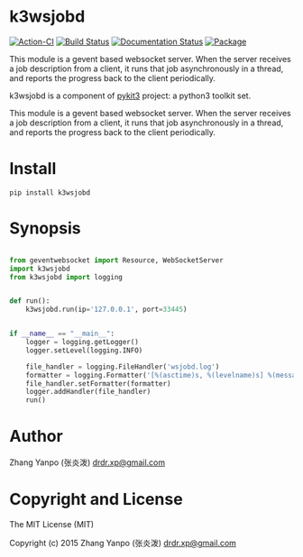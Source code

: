 # k3wsjobd

[![Action-CI](https://github.com/pykit3/k3wsjobd/actions/workflows/python-package.yml/badge.svg)](https://github.com/pykit3/k3wsjobd/actions/workflows/python-package.yml)
[![Build Status](https://travis-ci.com/pykit3/k3wsjobd.svg?branch=master)](https://travis-ci.com/pykit3/k3wsjobd)
[![Documentation Status](https://readthedocs.org/projects/k3wsjobd/badge/?version=stable)](https://k3wsjobd.readthedocs.io/en/stable/?badge=stable)
[![Package](https://img.shields.io/pypi/pyversions/k3wsjobd)](https://pypi.org/project/k3wsjobd)

This module is a gevent based websocket server. When the server receives a job description from a client, it runs that job asynchronously in a thread, and reports the progress back to the client periodically.

k3wsjobd is a component of [pykit3] project: a python3 toolkit set.


This module is a gevent based websocket server. When the server receives a job description from a client,
it runs that job asynchronously in a thread, and reports the progress back to the client periodically.




# Install

```
pip install k3wsjobd
```

# Synopsis

```python

from geventwebsocket import Resource, WebSocketServer
import k3wsjobd
from k3wsjobd import logging


def run():
    k3wsjobd.run(ip='127.0.0.1', port=33445)


if __name__ == "__main__":
    logger = logging.getLogger()
    logger.setLevel(logging.INFO)

    file_handler = logging.FileHandler('wsjobd.log')
    formatter = logging.Formatter('[%(asctime)s, %(levelname)s] %(message)s')
    file_handler.setFormatter(formatter)
    logger.addHandler(file_handler)
    run()

```

#   Author

Zhang Yanpo (张炎泼) <drdr.xp@gmail.com>

#   Copyright and License

The MIT License (MIT)

Copyright (c) 2015 Zhang Yanpo (张炎泼) <drdr.xp@gmail.com>


[pykit3]: https://github.com/pykit3